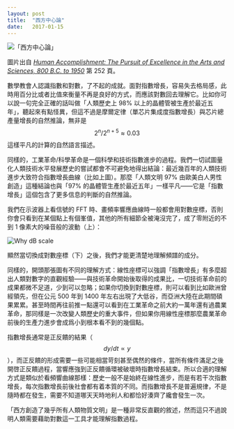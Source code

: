 ```yaml
---
layout: post
title:  "西方中心論"
date:   2017-01-15 
---
```


![「西方中心論」](http://gaberber.github.io/images/western-centrism.png)

圖片出自 [_Human Accomplishment: The Pursuit of Excellence in the Arts and Sciences, 800 B.C. to 1950_](https://www.goodreads.com/book/show/282085.Human_Accomplishment) 第 252 頁。

數學教會人認識指數和對數，了不起的成就。面對指數增長，容易失去格局感，此時用百分比或者比值來衡量不再是良好的方式，而應該對數回去理解它。比如你可以說一句完全正確的話叫做「人類歷史上 98% 以上的晶體管被生產於最近五年」，聽起來有點怪異，但這不過是摩爾定律（單芯片集成度指數增長）與芯片總產量增長的自然推論，無非是 $$2^n/2^{n+5}\approx 0.03$$ 這樣平凡的計算的自然語言描述。

同樣的，工業革命/科學革命是一個科學和技術指數進步的過程。我們一切試圖量化人類技術水平發展歷史的嘗試都會不可避免地得出結論：最近幾百年的人類技術進步大致符合指數增長曲線（比如上圖）。那麼「人類文明 97% 由歐美白人男性創造」這種結論也與「97% 的晶體管生產於最近五年」一樣平凡——它是「指數增長」這個包含了更多信息的判斷的自然推論。

我們在示波器上看信號的 FFT 時、畫頻率響應曲線時一般都會用對數座標，否則你會只看到在某個點上有個峯值，其他的所有細節全被淹沒完了，成了零附近的不到 1 像素大的噪音般的波動（上）：

![Why dB scale](https://static1.squarespace.com/static/5230e9f8e4b06ab69d1d8068/t/570d6afee32140b109e4c398/1460497158632/?format=500w)

顯然當切換成對數座標（下）之後，我們才能更清楚地理解頻譜的成分。

同樣的，開頭那張圖有不同的理解方式：線性座標可以強調「指數增長」有多麼超出人類對數字的直觀經驗——與技術革命開始後取得的成果比，一切技術革命前的成果都微不足道，少到可以忽略；如果你切換到對數座標，則可以看到比如歐洲曾經領先，但在公元 500 年到 1400 年左右出現了大低谷，而亞洲大陸在此期間碩果累累。甚至時間再往前推一點還可以看到在工業革命之前大約一萬年還有過農業革命，那同樣是一次改變人類歷史的重大事件，但如果你用線性座標那麼農業革命前後的生產力進步會成爲小到根本看不到的幾個點。

指數增長通常是正反饋的結果（$$dy/dt\propto y$$），而正反饋的形成需要一些可能相當苛刻甚至偶然的條件，當所有條件滿足之後開啓正反饋過程，當響應強到正反饋循環被破壞時指數增長結束。所以合適的理解方式是類似於看頻響曲線那樣：歷史一般不是始終在線性進步，而是有若干次指數增長，每次指數增長前後社會都有着本質的不同。而指數增長不是普遍規律，不是隨時都在發生，需要不知道哪天天時地利人和都恰好湊齊了纔會發生一次。

「西方創造了幾乎所有人類物質文明」是一種非常反直觀的敘述，然而這只不過說明人類需要藉助對數這一工具才能理解指數過程。